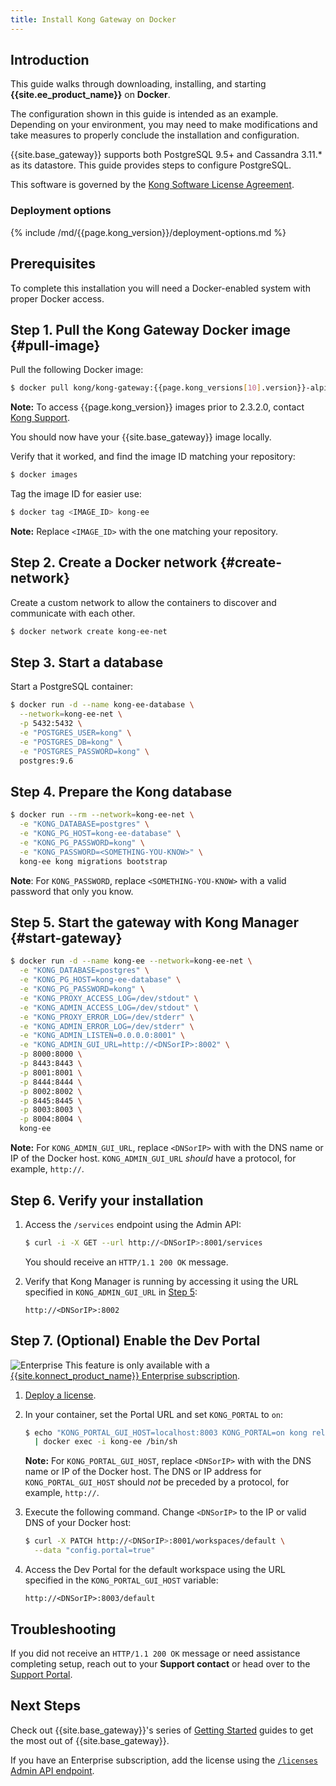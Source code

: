 ```yaml
---
title: Install Kong Gateway on Docker
---
```


## Introduction

This guide walks through downloading, installing, and starting **{{site.ee_product_name}}** on **Docker**.

The configuration shown in this guide is intended as an example. Depending on your
environment, you may need to make modifications and take measures to properly conclude
the installation and configuration.

{{site.base_gateway}} supports both PostgreSQL 9.5+ and Cassandra 3.11.* as its datastore. This guide provides
steps to configure PostgreSQL.

This software is governed by the
[Kong Software License Agreement](https://konghq.com/kongsoftwarelicense/).

### Deployment options

{% include /md/{{page.kong_version}}/deployment-options.md %}

## Prerequisites

To complete this installation you will need a Docker-enabled system with proper
 Docker access.

## Step 1. Pull the Kong Gateway Docker image {#pull-image}

Pull the following Docker image:

```bash
$ docker pull kong/kong-gateway:{{page.kong_versions[10].version}}-alpine
```
<div class="alert alert-ee">
<b>Note:</b> To access {{page.kong_version}} images prior to 2.3.2.0,
contact <a href="https://support.konghq.com/">Kong Support</a>.
</div>

You should now have your {{site.base_gateway}} image locally.

Verify that it worked, and find the image ID matching your repository:

```bash
$ docker images
```

Tag the image ID for easier use:

```bash
$ docker tag <IMAGE_ID> kong-ee
```

**Note:** Replace `<IMAGE_ID>` with the one matching your repository.

## Step 2. Create a Docker network {#create-network}

Create a custom network to allow the containers to discover and communicate with each other.

```bash
$ docker network create kong-ee-net
```

## Step 3. Start a database

Start a PostgreSQL container:

```bash
$ docker run -d --name kong-ee-database \
  --network=kong-ee-net \
  -p 5432:5432 \
  -e "POSTGRES_USER=kong" \
  -e "POSTGRES_DB=kong" \
  -e "POSTGRES_PASSWORD=kong" \
  postgres:9.6
```

## Step 4. Prepare the Kong database

```bash
$ docker run --rm --network=kong-ee-net \
  -e "KONG_DATABASE=postgres" \
  -e "KONG_PG_HOST=kong-ee-database" \
  -e "KONG_PG_PASSWORD=kong" \
  -e "KONG_PASSWORD=<SOMETHING-YOU-KNOW>" \
  kong-ee kong migrations bootstrap
```

**Note**: For `KONG_PASSWORD`, replace `<SOMETHING-YOU-KNOW>` with a valid password that only you know.

## Step 5. Start the gateway with Kong Manager {#start-gateway}

```bash
$ docker run -d --name kong-ee --network=kong-ee-net \
  -e "KONG_DATABASE=postgres" \
  -e "KONG_PG_HOST=kong-ee-database" \
  -e "KONG_PG_PASSWORD=kong" \
  -e "KONG_PROXY_ACCESS_LOG=/dev/stdout" \
  -e "KONG_ADMIN_ACCESS_LOG=/dev/stdout" \
  -e "KONG_PROXY_ERROR_LOG=/dev/stderr" \
  -e "KONG_ADMIN_ERROR_LOG=/dev/stderr" \
  -e "KONG_ADMIN_LISTEN=0.0.0.0:8001" \
  -e "KONG_ADMIN_GUI_URL=http://<DNSorIP>:8002" \
  -p 8000:8000 \
  -p 8443:8443 \
  -p 8001:8001 \
  -p 8444:8444 \
  -p 8002:8002 \
  -p 8445:8445 \
  -p 8003:8003 \
  -p 8004:8004 \
  kong-ee
```

<div class="alert alert-ee">
<b>Note:</b> For <code>KONG_ADMIN_GUI_URL</code>, replace <code>&lt;DNSorIP&gt;</code>
with with the DNS name or IP of the Docker host. <code>KONG_ADMIN_GUI_URL</code>
<i>should</i> have a protocol, for example, <code>http://</code>.
</div>

## Step 6. Verify your installation

1. Access the `/services` endpoint using the Admin API:

    ```bash
    $ curl -i -X GET --url http://<DNSorIP>:8001/services
    ```

    You should receive an `HTTP/1.1 200 OK` message.

2. Verify that Kong Manager is running by accessing it using the URL specified
in `KONG_ADMIN_GUI_URL` in [Step 5](#start-gateway):

    ```
    http://<DNSorIP>:8002
    ```

## Step 7. (Optional) Enable the Dev Portal

<div class="alert alert-ee">
<img class="no-image-expand" src="/assets/images/icons/documentation/icn-enterprise-blue.svg" alt="Enterprise" />
This feature is only available with a
<a href="/enterprise/{{page.kong_version}}/deployment/licensing">
{{site.konnect_product_name}} Enterprise subscription</a>.
</div>

1. [Deploy a license](/enterprise/{{page.kong_version}}/deployment/licenses/deploy-license).

2. In your container, set the Portal URL and set `KONG_PORTAL` to `on`:

    ```sh
    $ echo "KONG_PORTAL_GUI_HOST=localhost:8003 KONG_PORTAL=on kong reload exit" \
      | docker exec -i kong-ee /bin/sh
    ```

    <div class="alert alert-ee">
    <b>Note:</b> For <code>KONG_PORTAL_GUI_HOST</code>, replace
    <code>&lt;DNSorIP&gt;</code> with with the DNS name or IP of the Docker host.
    The DNS or IP address for <code>KONG_PORTAL_GUI_HOST</code> should <i>not</i>
    be preceded by a protocol, for example, <code>http://</code>.
    </div>

3. Execute the following command. Change `<DNSorIP>` to the IP or valid DNS of
your Docker host:

    ```bash
    $ curl -X PATCH http://<DNSorIP>:8001/workspaces/default \
      --data "config.portal=true"
    ```

4. Access the Dev Portal for the default workspace using the URL specified
in the `KONG_PORTAL_GUI_HOST` variable:

    ```
    http://<DNSorIP>:8003/default
    ```

## Troubleshooting

If you did not receive an `HTTP/1.1 200 OK` message or need assistance completing
setup, reach out to your **Support contact** or head over to the
[Support Portal](https://support.konghq.com/support/s/).


## Next Steps

Check out {{site.base_gateway}}'s series of
[Getting Started](/getting-started-guide/latest/overview) guides to get the most
out of {{site.base_gateway}}.

If you have an Enterprise subscription, add the license using the
[`/licenses` Admin API endpoint](/enterprise/{{page.kong_version}}/deployment/licenses/deploy-license).
